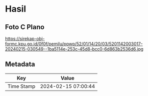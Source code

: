 # Hasil

## Foto C Plano

https://sirekap-obj-formc.kpu.go.id/0f0f/pemilu/ppwp/52/01/14/20/03/5201142003017-20240215-030549--1ba5114e-253c-45d8-bcc0-6d863b2536d6.jpg


## Metadata

| Key        | Value               |
| ---------- | ------------------- |
| Time Stamp | 2024-02-15 07:00:44 |



